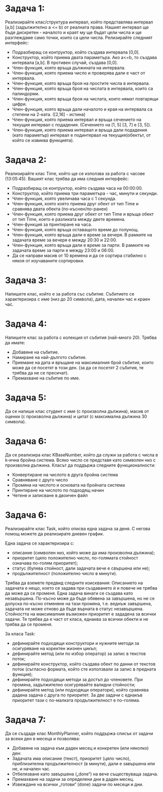 # Задача 1: 
Реализирайте клас/структура интервал, който представлява интервал [a,b] (задължително а <= b) от реалната права. Нашият интервал ще бъде дискретен - началото и краят му ще бъдат цели числа и ще разглеждаме само точки, които са цели числа. Релизирайте следният интерфейс:

* Подразбиращ се контруктор, който създава интервала [0,0].
* Конструктор, който приема двата параметъра. Ако a<=b, то създава интервала [a,b]. В противен случай, създава [0,0].
* Член-функция, която връща дължината на интервала.
* Член-функция, която приема число и проверява дали е част от интервала.
* Член-функция, която връща броя на простите числа в интервала.
* Член-функция, която връща броя на числата в интервала, които са палиндорми.
* Член-функция, която връща броя на числата, които нямат повтарящи цифри.
* Член-функция, която връща дали началото и края на интервала са степени на 2-ката. ([2,16] - истина)
* Член-функция, която приема интервал и връща сечението на текущия интервал с подадения. (Сечението на [1, 5] [3, 7] e [3, 5]).
* Член-функция, която приема интервал и връща дали подадения (като параметър) интервал е подинтервал на текущия(обектът, от който се извиква функцията).

# Задача 2: 
Реализирайте клас Time, който ще се използва за работа с часове (13:05:45). Вашият клас трябва да има следния интерфейс:

* Подразбиращ се контруктор, който създава часа на 00:00:00.
* Конструктор, който приема три параметъра - час, минути и секунди.
* Член-функция, която увеличава часа с 1 секунда.
* Член-функция, която която приема друг обект от тип Time и сравнява двата обекта (по-къснен/по-ранен)
* Член-функция, която приема друг обект от тип Time и връща обект от тип Time, което е разликата между двете времена.
* Член-функция за принтиране на часа.
* Член-функция, която връща оставащото време до полунощ.
* Член-функция, която връща дали е време за вечеря. В рамките на задачата време за вечеря е между 20:30 и 22:00.
* Член-функция, която връща дали е време за парти. В рамките на задачата време за парти е между 23:00 и 06:00.
* Да се направи масив от 10 времена и да се сортира стабилно с някоя от изучаваните сортировки.

# Задача 3:
Напишете клас, който е за работа със събитие. Събитието се характеризира с име (низ до 20 символа), дата, начален час и краен час.

# Задача 4: 
Напишете клас за работа с колекция от събития (най-много 20). Трябва да имате:

* Добавяне на събитие.
* Намиране на най-дългото събитие.
* Приемане на дата и връщане на максималния брой събития, които може да се посетят в този ден. (за да се посетят 2 събития, те трябва да не се пресичат).
* Премахване на събитие по име.

# Задача 5:  
Да се напише клас студент с име (с произволна дължина), масив от оценки (с произволна дължина) и цитат (с максимална дължина 30 символа).

# Задача 6:  
Да се реализира клас KBaseNumber, който да служи за работа с числа в k-ична бройна система. Всяко число се представя като символен низ с произволна дължина. Класът да поддържа следните функционалности:

* Конвертиране на числото в друга бройна система
* Сравняване с друго число
* Промяна на числото и основата на бройната система
* Принтиране на числото по подходящ начин
* Четене и записване в двоичен файл

# Задача 6:
Реализирайте клас Task, който описва една задача за деня. С негова помощ можете да реализирате дневен график.

Една задача се характеризира с:

* описание (символен низ, който може да има произволна дължина);
* приоритет (цяло положително число, по-голямата стойност означава по-голям приоритет);
* статус (булева стойност, дали задачата вече е свършена или не);
* продължителност (положително число в минути).

Трябва да вземете предвид следните изисквания:
Описанието на задачата е нещо, което се задава при създаването ѝ и повече не трябва да може да се променя. Една задача винаги се създава като незавършена. По-късно може да бъде обявена за завършена, но не се допуска по-късно отменяне на тази промяна, т.е. веднъж завършена, задачата не може отново да бъде върната в статус незавършена. Стойността на максималния възможен приоритет е зададена за всички задачи. Тя трябва да е част от класа, еднаква за всички обекти и не трябва да се променя.

За класа Task:

* дефинирайте подходящи конструктори и нужните методи за осигуряване на коректен жизнен цикъл;
* дефинирайте метод (или по избор оператор) за запис в текстов поток;
* дефинирайте конструктор, който създава обект по данни от текстов поток (съгласно формата, който сте използвали за запис в предната функция);
* дефинирайте подходящи методи за достъп до членовете. При промяна, задължително осигурявайте валидни стойности;
* дефинирайте метод (или подходящи оператори), който сравнява дадена задача с друга по приоритет. За две задачи с еднакъв приоритет тази с по-малката продължителност е по-голяма.

# Задача 7:
Да се създаде клас MonthlyPlanner, който поддържа списък от задачи за всеки ден в месеца и позволява:

* Добавяне на задача към даден месец и конкретен (или няколко) ден:
* Задачата има описание (текст), приоритет (цяло число), приблизителна продължителност (в минути), дали е завършена или не, и начален час.
* Отбелязване като завършена („done“) на вече съществуваща задача.
* Премахване на задачи за определени дни в даден месец.
* Извеждане на всички „готови“ (done) задачи по месеци и дни.
